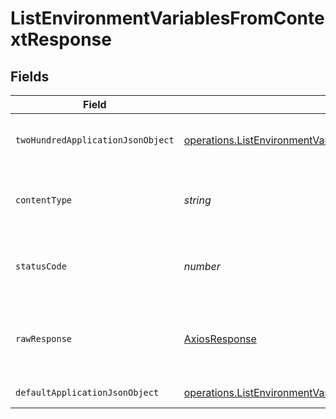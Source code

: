 # ListEnvironmentVariablesFromContextResponse


## Fields

| Field                                                                                                                                                         | Type                                                                                                                                                          | Required                                                                                                                                                      | Description                                                                                                                                                   |
| ------------------------------------------------------------------------------------------------------------------------------------------------------------- | ------------------------------------------------------------------------------------------------------------------------------------------------------------- | ------------------------------------------------------------------------------------------------------------------------------------------------------------- | ------------------------------------------------------------------------------------------------------------------------------------------------------------- |
| `twoHundredApplicationJsonObject`                                                                                                                             | [operations.ListEnvironmentVariablesFromContextResponseBody](../../../sdk/models/operations/listenvironmentvariablesfromcontextresponsebody.md)               | :heavy_minus_sign:                                                                                                                                            | A paginated list of environment variables                                                                                                                     |
| `contentType`                                                                                                                                                 | *string*                                                                                                                                                      | :heavy_check_mark:                                                                                                                                            | HTTP response content type for this operation                                                                                                                 |
| `statusCode`                                                                                                                                                  | *number*                                                                                                                                                      | :heavy_check_mark:                                                                                                                                            | HTTP response status code for this operation                                                                                                                  |
| `rawResponse`                                                                                                                                                 | [AxiosResponse](https://axios-http.com/docs/res_schema)                                                                                                       | :heavy_minus_sign:                                                                                                                                            | Raw HTTP response; suitable for custom response parsing                                                                                                       |
| `defaultApplicationJsonObject`                                                                                                                                | [operations.ListEnvironmentVariablesFromContextContextResponseBody](../../../sdk/models/operations/listenvironmentvariablesfromcontextcontextresponsebody.md) | :heavy_minus_sign:                                                                                                                                            | Error response.                                                                                                                                               |